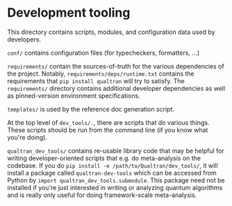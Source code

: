 # Development tooling

This directory contains scripts, modules, and configuration data used by developers.

`conf/` contains configuration files (for typecheckers, formatters, ...)

`requirements/` contain the sources-of-truth for the various dependencies of the project.
Notably, `requirements/deps/runtime.txt` contains the requirements that `pip install qualtran`
will try to satisfy. The `requirements/` directory contains additional developer dependencies
as well as pinned-version environment specifications.

`templates/` is used by the reference doc generation script.

At the top level of `dev_tools/.`, there are scripts that do various things. These scripts
should be run from the command line (if you know what you're doing). 

`qualtran_dev_tools/` contains re-usable library code that may be helpful for writing 
developer-oriented scripts that e.g. do meta-analysis on the codebase. If you do
`pip install -e /path/to/Qualtran/dev_tools/`, it will install a package called 
`qualtran-dev-tools` which can be accessed from Python by `import qualtran_dev_tools.submodule`.
This package need not be installed if you're just interested in writing or analyzing quantum
algorithms and is really only useful for doing framework-scale meta-analysis.